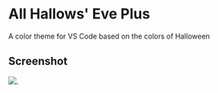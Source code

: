 # All Hallows' Eve Plus
A color theme for VS Code based on the colors of Halloween

## Screenshot
![](https://raw.githubusercontent.com/konapun/vscode_all-hallows-eve-plus/screenshot.png).
